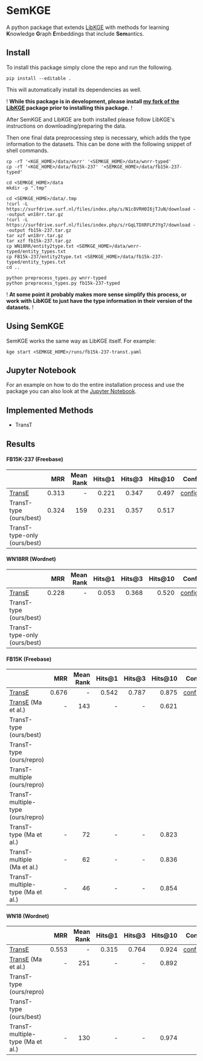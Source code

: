 # SemKGE

A python package that extends [LibKGE](https://github.com/uma-pi1/kge) with methods for learning **K**nowledge **G**raph **E**mbeddings that include **Sem**antics.

## Install
To install this package simply clone the repo and run the following.

	pip install --editable .
	
This will automatically install its dependencies as well.

! **While this package is in development, please install [my fork of the LibKGE](https://github.com/sfschouten/kge) package prior to installing this package.** !

After SemKGE and LibKGE are both installed please follow LibKGE's instructions on downloading/preparing the data. 

Then one final data preprocessing step is necessary, which adds the type information to the datasets. This can be done with the following snippet of shell commands.

    cp -rT '<KGE_HOME>/data/wnrr' '<SEMKGE_HOME>/data/wnrr-typed'
	cp -rT '<KGE_HOME>/data/fb15k-237' '<SEMKGE_HOME>/data/fb15k-237-typed'

	cd <SEMKGE_HOME>/data
    mkdir -p ".tmp"
    
	cd <SEMKGE_HOME>/data/.tmp
	!curl -L https://surfdrive.surf.nl/files/index.php/s/N1c8VRH0I6jTJuN/download --output wn18rr.tar.gz
	!curl -L https://surfdrive.surf.nl/files/index.php/s/rGqLTDXRFLPJYg7/download --output fb15k-237.tar.gz
	tar xzf wn18rr.tar.gz
	tar xzf fb15k-237.tar.gz
	cp WN18RR/entity2type.txt <SEMKGE_HOME>/data/wnrr-typed/entity_types.txt
	cp FB15k-237/entity2type.txt <SEMKGE_HOME>/data/fb15k-237-typed/entity_types.txt
	cd ..
	
	python preprocess_types.py wnrr-typed
	python preprocess_types.py fb15k-237-typed

! **At some point it probably makes more sense simplify this process, or work with LibKGE to just have the type information in their version of the datasets.** !

## Using SemKGE
SemKGE works the same way as LibKGE itself. For example: 

    kge start <SEMKGE_HOME>/runs/fb15k-237-transt.yaml

## Jupyter Notebook
For an example on how to do the entire installation process and use the package you can also look at the [Jupyter Notebook](https://github.com/sfschouten/thesis-including-semantics/blob/main/SemKGE.ipynb).



## Implemented Methods
- TransT

## Results
#### FB15K-237 (Freebase)

|                                                                                                       |   MRR | Mean Rank | Hits@1 | Hits@3 | Hits@10 |                                                                                      Config file |
|-------------------------------------------------------------------------------------------------------|------:|----------:|-------:|-------:|--------:|-------------------------------------------------------------------------------------------------:|
| [TransE](https://papers.nips.cc/paper/5071-translating-embeddings-for-modeling-multi-relational-data) | 0.313 |  -        |  0.221 |  0.347 |   0.497 |   [config.yaml](http://web.informatik.uni-mannheim.de/pi1/iclr2020-models/fb15k-237-transe.yaml) |
| TransT-type (ours/best)                                                                               | 0.324 |  159      |  0.231 |  0.357 |   0.517 |   [todo]() |
| TransT-type-only (ours/best)                                                                          |       |           |        |        |         |   [todo]() |

#### WN18RR (Wordnet)

|                                                                                                       |   MRR | Mean Rank | Hits@1 | Hits@3 | Hits@10 |                                                                                 Config file |
|-------------------------------------------------------------------------------------------------------|------:|----------:|-------:|-------:|--------:|--------------------------------------------------------------------------------------------:|
| [TransE](https://papers.nips.cc/paper/5071-translating-embeddings-for-modeling-multi-relational-data) | 0.228 |  -        | 0.053  |  0.368 |   0.520 |   [config.yaml](http://web.informatik.uni-mannheim.de/pi1/iclr2020-models/wnrr-transe.yaml) |
| TransT-type (ours/best)                                                                               |       |           |        |        |         |   [todo]() |
| TransT-type-only (ours/best)                                                                          |       |           |        |        |         |   [todo]() |

#### FB15K (Freebase)

|                                                                                                                   |   MRR | Mean Rank | Hits@1 | Hits@3 | Hits@10 |                                                                                Config file |
|-------------------------------------------------------------------------------------------------------------------|------:|----------:|-------:|-------:|--------:|-------------------------------------------------------------------------------------------:|
| [TransE](https://papers.nips.cc/paper/5071-translating-embeddings-for-modeling-multi-relational-data)             | 0.676 |  -        | 0.542  | 0.787  |   0.875 |   [config.yaml](http://web.informatik.uni-mannheim.de/pi1/libkge-models/fb15k-transe.yaml) |
| [TransE](https://papers.nips.cc/paper/5071-translating-embeddings-for-modeling-multi-relational-data) (Ma et al.) | -     |  143      | -      | -      |   0.621 |   -                                                                                        |
| TransT-type (ours/best)                                                                                           |       |           |        |        |         |   [todo]() |
| TransT-type (ours/repro)                                                                                          |       |           |        |        |         |   [todo]() |
| TransT-multiple (ours/repro)                                                                                      |       |           |        |        |         |   [todo]() |
| TransT-multiple-type (ours/repro)                                                                                 |       |           |        |        |         |   [todo]() |
| TransT-type (Ma et al.)                                                                                           | -     |  72       | -      | -      |   0.823 |   -                                                                                        |
| TransT-multiple (Ma et al.)                                                                                       | -     |  62       | -      | -      |   0.836 |   -                                                                                        |
| TransT-multiple-type (Ma et al.)                                                                                  | -     |  46       | -      | -      |   0.854 |   -                                                                                        |

#### WN18 (Wordnet)

|                                                                                                                   |   MRR | Mean Rank | Hits@1 | Hits@3 | Hits@10 |                                                                               Config file |
|-------------------------------------------------------------------------------------------------------------------|------:|----------:|-------:|-------:|--------:|------------------------------------------------------------------------------------------:|
| [TransE](https://papers.nips.cc/paper/5071-translating-embeddings-for-modeling-multi-relational-data)             | 0.553 |  -        | 0.315  | 0.764  |   0.924 |   [config.yaml](http://web.informatik.uni-mannheim.de/pi1/libkge-models/wn18-transe.yaml) |
| [TransE](https://papers.nips.cc/paper/5071-translating-embeddings-for-modeling-multi-relational-data) (Ma et al.) | -     |  251      | -      | -      |   0.892 |   -                                                                                       |
| TransT-type (ours/repro)                                                                                          |       |           |        |        |         |   [todo]() |
| TransT-type (ours/best)                                                                                           |       |           |        |        |         |   [todo]() |
| TransT-multiple-type (Ma et al.)                                                                                  | -     |  130      | -      | -      |   0.974 |   -                                                                                       |




